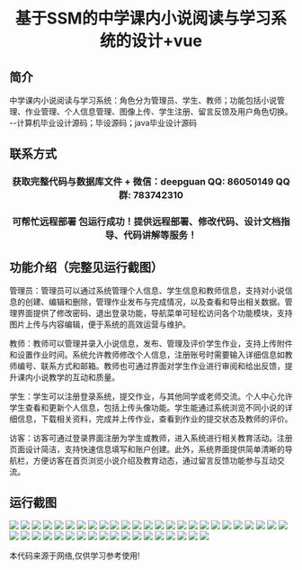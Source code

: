 <p><h1 align="center">基于SSM的中学课内小说阅读与学习系统的设计+vue</h1></p>

## 简介
中学课内小说阅读与学习系统：角色分为管理员、学生、教师；功能包括小说管理、作业管理、个人信息管理、图像上传、学生注册、留言反馈及用户角色切换。    --计算机毕业设计源码；毕设源码；java毕业设计源码


## 联系方式
<p><h3 align="center">获取完整代码与数据库文件 + 微信：deepguan QQ: 86050149 QQ群: 783742310</h3></p>
<p><h3 align="center">可帮忙远程部署 包运行成功！提供远程部署、修改代码、设计文档指导、代码讲解等服务！</h3></p>

## 功能介绍（完整见运行截图）
管理员：管理员可以通过系统管理个人信息、学生信息和教师信息，支持对小说信息的创建、编辑和删除，管理作业发布与完成情况，以及查看和导出相关数据。管理界面提供了修改密码、退出登录功能，导航菜单可轻松访问各个功能模块，支持图片上传与内容编辑，便于系统的高效运营与维护。

教师：教师可以管理并录入小说信息，发布、管理及评价学生作业，支持上传附件和设置作业时间。系统允许教师修改个人信息，注册账号时需要输入详细信息如教师编号、联系方式和邮箱。教师也可通过界面对学生作业进行审阅和给出反馈，提升课内小说教学的互动和质量。

学生：学生可以注册登录系统，提交作业，与其他同学或老师交流。个人中心允许学生查看和更新个人信息，包括上传头像功能。学生能通过系统浏览不同小说的详细信息，下载相关资料，完成并上传作业，查看到作业的提交状态及教师的评价。

访客：访客可通过登录界面注册为学生或教师，进入系统进行相关教育活动。注册页面设计简洁，支持快速信息填写和账户创建。此外，系统界面提供简单清晰的导航栏，方便访客在首页浏览小说介绍及教育动态，通过留言反馈功能参与互动交流。


## 运行截图
![](img/001.jpg)
![](img/002.jpg)
![](img/003.jpg)
![](img/004.jpg)
![](img/005.jpg)
![](img/006.jpg)
![](img/007.jpg)
![](img/008.jpg)
![](img/009.jpg)
![](img/010.jpg)
![](img/011.jpg)
![](img/012.jpg)
![](img/013.jpg)
![](img/014.jpg)
![](img/015.jpg)
![](img/016.jpg)
![](img/017.jpg)
![](img/018.jpg)
![](img/019.jpg)
![](img/020.jpg)
![](img/021.jpg)
![](img/022.jpg)
![](img/023.jpg)
![](img/024.jpg)
![](img/025.jpg)
![](img/026.jpg)
![](img/027.jpg)
![](img/028.jpg)
![](img/029.jpg)
![](img/030.jpg)
![](img/031.jpg)
![](img/032.jpg)
![](img/033.jpg)
![](img/034.jpg)
![](img/035.jpg)
![](img/036.jpg)
![](img/037.jpg)
![](img/038.jpg)
![](img/039.jpg)
![](img/040.jpg)
![](img/041.jpg)
![](img/042.jpg)
![](img/043.jpg)

<p>本代码来源于网络,仅供学习参考使用!</p>
